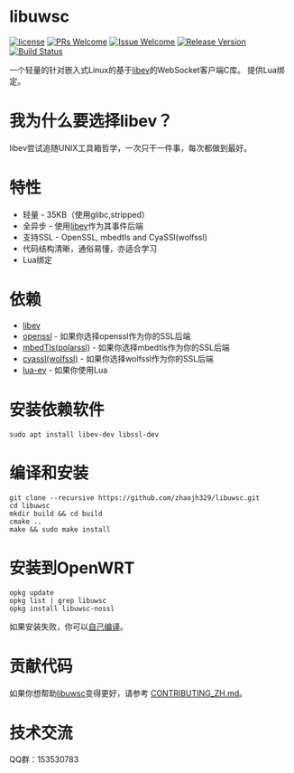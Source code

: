 # libuwsc

[1]: https://img.shields.io/badge/license-MIT-brightgreen.svg?style=plastic
[2]: /LICENSE
[3]: https://img.shields.io/badge/PRs-welcome-brightgreen.svg?style=plastic
[4]: https://github.com/zhaojh329/libuwsc/pulls
[5]: https://img.shields.io/badge/Issues-welcome-brightgreen.svg?style=plastic
[6]: https://github.com/zhaojh329/libuwsc/issues/new
[7]: https://img.shields.io/badge/release-3.3.3-blue.svg?style=plastic
[8]: https://github.com/zhaojh329/libuwsc/releases
[9]: https://travis-ci.org/zhaojh329/libuwsc.svg?branch=master
[10]: https://travis-ci.org/zhaojh329/libuwsc

[![license][1]][2]
[![PRs Welcome][3]][4]
[![Issue Welcome][5]][6]
[![Release Version][7]][8]
[![Build Status][9]][10]

[libev]: http://software.schmorp.de/pkg/libev.html
[openssl]: https://github.com/openssl/openssl
[mbedtls(polarssl)]: https://github.com/ARMmbed/mbedtls
[cyaSSl(Wolfssl)]: https://github.com/wolfSSL/wolfssl
[lua-ev]: https://github.com/brimworks/lua-ev

一个轻量的针对嵌入式Linux的基于[libev]的WebSocket客户端C库。
提供Lua绑定。


# 我为什么要选择libev？
libev尝试追随UNIX工具箱哲学，一次只干一件事，每次都做到最好。

# 特性
* 轻量 - 35KB（使用glibc,stripped）
* 全异步 - 使用[libev]作为其事件后端
* 支持SSL - OpenSSL, mbedtls and CyaSSl(wolfssl)
* 代码结构清晰，通俗易懂，亦适合学习
* Lua绑定

# 依赖
* [libev]
* [openssl] - 如果你选择openssl作为你的SSL后端
* [mbedTls(polarssl)] - 如果你选择mbedtls作为你的SSL后端
* [cyassl(wolfssl)] - 如果你选择wolfssl作为你的SSL后端
* [lua-ev] - 如果你使用Lua

# 安装依赖软件

    sudo apt install libev-dev libssl-dev

# 编译和安装

	git clone --recursive https://github.com/zhaojh329/libuwsc.git
	cd libuwsc
	mkdir build && cd build
	cmake ..
	make && sudo make install

# 安装到OpenWRT

    opkg update
    opkg list | grep libuwsc
    opkg install libuwsc-nossl

如果安装失败，你可以[自己编译](/BUILDOPENWRT_ZH.md)。

# 贡献代码
如果你想帮助[libuwsc](https://github.com/zhaojh329/libuwsc)变得更好，请参考
[CONTRIBUTING_ZH.md](https://github.com/zhaojh329/libuwsc/blob/master/CONTRIBUTING_ZH.md)。

# 技术交流
QQ群：153530783

